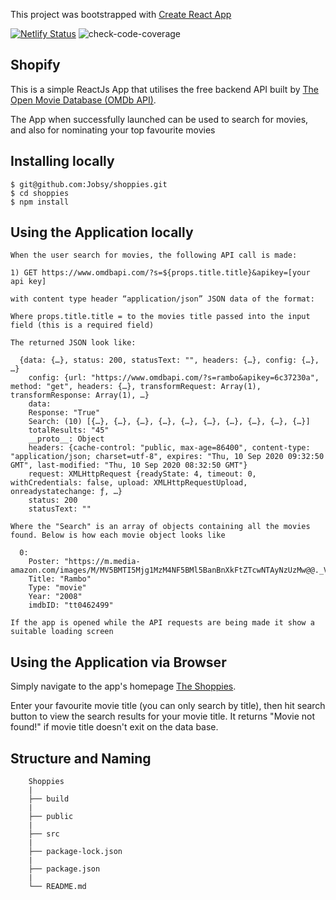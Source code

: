 This project was bootstrapped with [Create React App](https://github.com/facebook/create-react-app)

[![Netlify Status](https://api.netlify.com/api/v1/badges/2fc21282-c48d-4fe5-8877-2acdc7a49d4b/deploy-status)](https://app.netlify.com/sites/suspicious-murdock-524721/deploys) ![check-code-coverage](https://img.shields.io/badge/code--coverage-34.15%25-red)

## Shopify

This is a simple ReactJs App that utilises the free backend API built by [The Open Movie Database (OMDb API)](http://www.omdbapi.com/).

The App when successfully launched can be used to search for movies, and also for nominating your top favourite movies

## Installing locally

    $ git@github.com:Jobsy/shoppies.git
    $ cd shoppies
    $ npm install

## Using the Application locally

    When the user search for movies, the following API call is made:

    1) GET https://www.omdbapi.com/?s=${props.title.title}&apikey=[your api key]

    with content type header “application/json” JSON data of the format:

    Where props.title.title = to the movies title passed into the input field (this is a required field)

    The returned JSON look like:

      {data: {…}, status: 200, statusText: "", headers: {…}, config: {…}, …}
        config: {url: "https://www.omdbapi.com/?s=rambo&apikey=6c37230a", method: "get", headers: {…}, transformRequest: Array(1), transformResponse: Array(1), …}
        data:
        Response: "True"
        Search: (10) [{…}, {…}, {…}, {…}, {…}, {…}, {…}, {…}, {…}, {…}]
        totalResults: "45"
        __proto__: Object
        headers: {cache-control: "public, max-age=86400", content-type: "application/json; charset=utf-8", expires: "Thu, 10 Sep 2020 09:32:50 GMT", last-modified: "Thu, 10 Sep 2020 08:32:50 GMT"}
        request: XMLHttpRequest {readyState: 4, timeout: 0, withCredentials: false, upload: XMLHttpRequestUpload, onreadystatechange: ƒ, …}
        status: 200
        statusText: ""

    Where the "Search" is an array of objects containing all the movies found. Below is how each movie object looks like

      0:
        Poster: "https://m.media-amazon.com/images/M/MV5BMTI5Mjg1MzM4NF5BMl5BanBnXkFtZTcwNTAyNzUzMw@@._V1_SX300.jpg"
        Title: "Rambo"
        Type: "movie"
        Year: "2008"
        imdbID: "tt0462499"

    If the app is opened while the API requests are being made it show a suitable loading screen

## Using the Application via Browser

Simply navigate to the app's homepage [The Shoppies](https://suspicious-murdock-524721.netlify.app/).

Enter your favourite movie title (you can only search by title), then hit search button to view the search results for your movie title. It returns "Movie not found!" if movie title doesn't exit on the data base.

## Structure and Naming

```
    Shoppies
    |
    ├── build
    |
    ├── public
    |
    ├── src
    |
    ├── package-lock.json
    |
    ├── package.json
    |
    └── README.md

```
